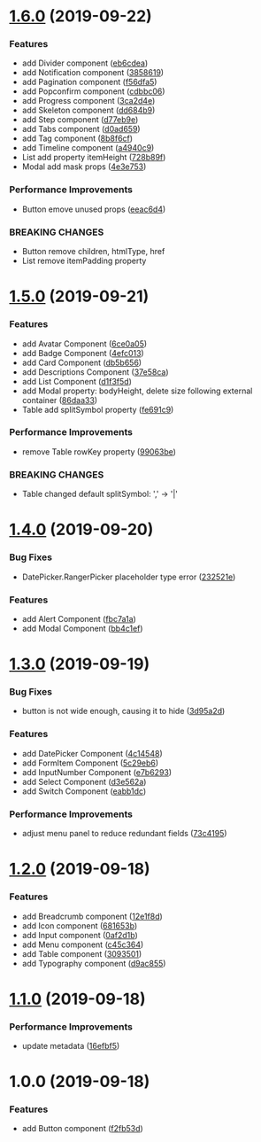 # [1.6.0](https://github.com/tolerance-go/ant-design-framer/compare/v1.5.0...v1.6.0) (2019-09-22)


### Features

* add Divider component ([eb6cdea](https://github.com/tolerance-go/ant-design-framer/commit/eb6cdea))
* add Notification component ([3858619](https://github.com/tolerance-go/ant-design-framer/commit/3858619))
* add Pagination component ([f56dfa5](https://github.com/tolerance-go/ant-design-framer/commit/f56dfa5))
* add Popconfirm component ([cdbbc06](https://github.com/tolerance-go/ant-design-framer/commit/cdbbc06))
* add Progress component ([3ca2d4e](https://github.com/tolerance-go/ant-design-framer/commit/3ca2d4e))
* add Skeleton component ([dd684b9](https://github.com/tolerance-go/ant-design-framer/commit/dd684b9))
* add Step component ([d77eb9e](https://github.com/tolerance-go/ant-design-framer/commit/d77eb9e))
* add Tabs component ([d0ad659](https://github.com/tolerance-go/ant-design-framer/commit/d0ad659))
* add Tag component ([8b8f6cf](https://github.com/tolerance-go/ant-design-framer/commit/8b8f6cf))
* add Timeline component ([a4940c9](https://github.com/tolerance-go/ant-design-framer/commit/a4940c9))
* List add property itemHeight ([728b89f](https://github.com/tolerance-go/ant-design-framer/commit/728b89f))
* Modal add mask props ([4e3e753](https://github.com/tolerance-go/ant-design-framer/commit/4e3e753))


### Performance Improvements

* Button emove unused props ([eeac6d4](https://github.com/tolerance-go/ant-design-framer/commit/eeac6d4))


### BREAKING CHANGES

* Button remove children, htmlType, href
* List remove itemPadding property



# [1.5.0](https://github.com/tolerance-go/ant-design-framer/compare/v1.4.0...v1.5.0) (2019-09-21)


### Features

* add Avatar Component ([6ce0a05](https://github.com/tolerance-go/ant-design-framer/commit/6ce0a05))
* add Badge Component ([4efc013](https://github.com/tolerance-go/ant-design-framer/commit/4efc013))
* add Card Component ([db5b656](https://github.com/tolerance-go/ant-design-framer/commit/db5b656))
* add Descriptions Component ([37e58ca](https://github.com/tolerance-go/ant-design-framer/commit/37e58ca))
* add List Component ([d1f3f5d](https://github.com/tolerance-go/ant-design-framer/commit/d1f3f5d))
* add Modal property: bodyHeight, delete size following external container ([86daa33](https://github.com/tolerance-go/ant-design-framer/commit/86daa33))
* Table add splitSymbol property ([fe691c9](https://github.com/tolerance-go/ant-design-framer/commit/fe691c9))


### Performance Improvements

* remove Table rowKey property ([99063be](https://github.com/tolerance-go/ant-design-framer/commit/99063be))


### BREAKING CHANGES

* Table changed default splitSymbol: ',' -> '|'



# [1.4.0](https://github.com/tolerance-go/ant-design-framer/compare/v1.3.0...v1.4.0) (2019-09-20)


### Bug Fixes

* DatePicker.RangerPicker placeholder type error ([232521e](https://github.com/tolerance-go/ant-design-framer/commit/232521e))


### Features

* add Alert Component ([fbc7a1a](https://github.com/tolerance-go/ant-design-framer/commit/fbc7a1a))
* add Modal Component ([bb4c1ef](https://github.com/tolerance-go/ant-design-framer/commit/bb4c1ef))



# [1.3.0](https://github.com/tolerance-go/ant-design-framer/compare/v1.2.0...v1.3.0) (2019-09-19)


### Bug Fixes

* button is not wide enough, causing it to hide ([3d95a2d](https://github.com/tolerance-go/ant-design-framer/commit/3d95a2d))


### Features

* add DatePicker Component ([4c14548](https://github.com/tolerance-go/ant-design-framer/commit/4c14548))
* add FormItem Component ([5c29eb6](https://github.com/tolerance-go/ant-design-framer/commit/5c29eb6))
* add InputNumber Component ([e7b6293](https://github.com/tolerance-go/ant-design-framer/commit/e7b6293))
* add Select Component ([d3e562a](https://github.com/tolerance-go/ant-design-framer/commit/d3e562a))
* add Switch Component ([eabb1dc](https://github.com/tolerance-go/ant-design-framer/commit/eabb1dc))


### Performance Improvements

* adjust menu panel to reduce redundant fields ([73c4195](https://github.com/tolerance-go/ant-design-framer/commit/73c4195))



# [1.2.0](https://github.com/tolerance-go/ant-design-framer/compare/v1.1.0...v1.2.0) (2019-09-18)


### Features

* add Breadcrumb component ([12e1f8d](https://github.com/tolerance-go/ant-design-framer/commit/12e1f8d))
* add Icon component ([681653b](https://github.com/tolerance-go/ant-design-framer/commit/681653b))
* add Input component ([0af2d1b](https://github.com/tolerance-go/ant-design-framer/commit/0af2d1b))
* add Menu component ([c45c364](https://github.com/tolerance-go/ant-design-framer/commit/c45c364))
* add Table component ([3093501](https://github.com/tolerance-go/ant-design-framer/commit/3093501))
* add Typography component ([d9ac855](https://github.com/tolerance-go/ant-design-framer/commit/d9ac855))



# [1.1.0](https://github.com/tolerance-go/ant-design-framer/compare/v1.0.0...v1.1.0) (2019-09-18)


### Performance Improvements

* update metadata ([16efbf5](https://github.com/tolerance-go/ant-design-framer/commit/16efbf5))



# 1.0.0 (2019-09-18)


### Features

* add Button component ([f2fb53d](https://github.com/tolerance-go/ant-design-framer/commit/f2fb53d))



